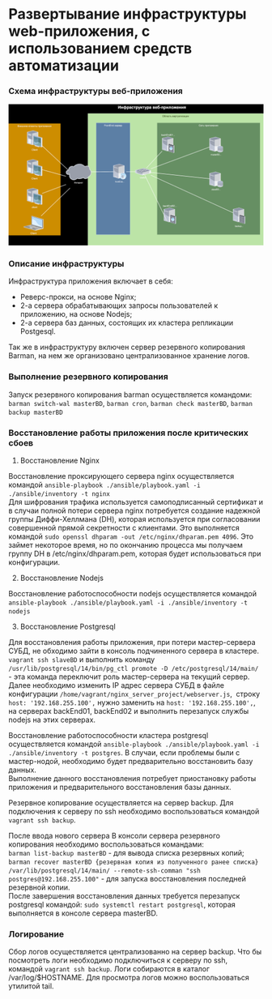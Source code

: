 # Развертывание инфраструктуры web-приложения, с использованием средств автоматизации
  
### Схема инфраструктуры веб-приложения
  
<img src="images/infrastructure_webapp.svg" alt="infrastructure_webapp" width=720>
  
### Описание инфраструктуры
  
Инфраструктура приложения включает в себя:
- Реверс-прокси, на основе Nginx;
- 2-а сервера обрабатывающих запросы пользователей к приложению, на основе Nodejs;
- 2-а сервера баз данных, состоящих их кластера репликации Postgesql.
  
Так же в инфраструктуру включен сервер резервного копирования Barman, на нем же организовано централизованное хранение логов.  

### Выполнение резервного копирования
  
Запуск резервного копирования barman осуществляется командоми: ``` barman switch-wal masterBD ```, ``` barman cron ```, ``` barman check masterBD ```, ``` barman backup masterBD ```
  
### Восcтановление работы приложения после критических сбоев
  
1. Восстановление Nginx 
  
Восcтановление проксирующего сервера nginx осуществляется командой ``` ansible-playbook ./ansible/playbook.yaml -i ./ansible/inventory -t nginx ```  
Для шифрования трафика используется самоподписанный сертификат и в случаи полной потери сервера nginx потребуется создание надежной группы Диффи-Хеллмана (DH), которая используется при согласовании совершенной прямой секретности с клиентами. Это выполняется командой ``` sudo openssl dhparam -out /etc/nginx/dhparam.pem 4096 ```. Это займет некоторое время, но по окончанию процесса мы получаем группу DH в /etc/nginx/dhparam.pem, которая будет использоваться при конфигурации.
  
2. Восстановление Nodejs
  
Восстановление работоспособности nodejs осуществляется командой ``` ansible-playbook ./ansible/playbook.yaml -i ./ansible/inventory -t nodejs ```
  
3. Восстановление Postgresql
  
Для восстановления работы приложения, при потери мастер-сервера СУБД, не обходимо зайти в консоль подчиненного сервера в кластере. ``` vagrant ssh slaveBD ``` и выполнить команду ``` /usr/lib/postgresql/14/bin/pg_ctl promote -D /etc/postgresql/14/main/ ``` - эта команда переключит роль мастер-сервера на текущий сервер. 
Далее необходимо изменить IP адрес сервера СУБД в файле конфигурации ``` /home/vagrant/nginx_server_project/webserver.js ```,  строку ``` host: '192.168.255.100', ``` нужно заменить на  ``` host: '192.168.255.100', ```, на серверах backEnd01, backEnd02 и выполнить перезапуск службы nodejs на этих серверах.  

  
Восстановление работоспособности кластера postgresql осуществляется командой ``` ansible-playbook ./ansible/playbook.yaml -i ./ansible/inventory -t postgres ```. В случаи, если проблемы были с мастер-нодой, необходимо будет предварительно восстановить базу данных.  
Выполнение данного восстановления потребует приостановку работы приложения и предварительного восстановления базы данных.  
  
Резервное копирование осуществляется на сервер backup. Для подключения к серверу по ssh необходимо воспользоваться командой ``` vagrant ssh backup ```.  
  
После ввода нового сервера 
В консоли сервера резервного копирования необходимо воспользоваться командами:  
``` barman list-backup masterBD ``` - для вывода списка резервных копий;
``` barman recover masterBD {резервная копия из полученного ранее списка} /var/lib/postgresql/14/main/ --remote-ssh-comman "ssh postgres@192.168.255.100" ``` - для запуска восстановления последней резервной копии.  
После завершения восстановления данных требуется перезапуск postgresql командой: ``` sudo systemctl restart postgresql ```, которая выполняется в консоле сервера masterBD.  
  
### Логирование
  
Сбор логов осуществляется централизованно на сервер backup. Что бы посмотреть логи необходимо подключиться к серверу по ssh, командой ``` vagrant ssh backup ```. Логи собираются в каталог /var/log/$HOSTNAME. Для просмотра логов можно воспользоваться утилитой tail.